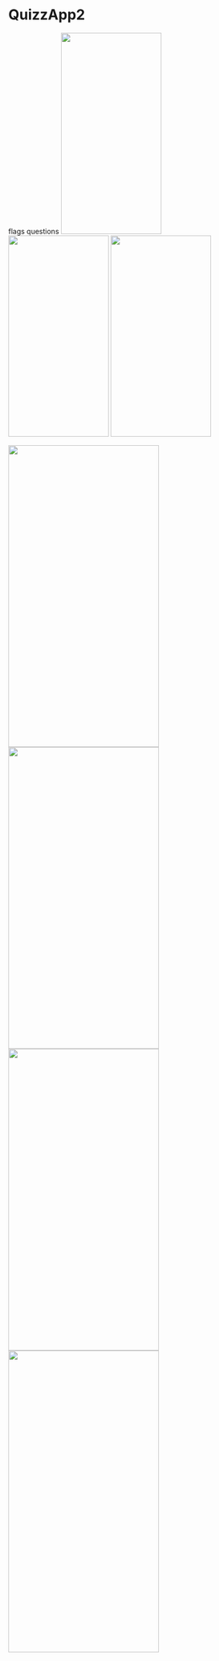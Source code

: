 # QuizzApp2
flags questions
<img src=https://user-images.githubusercontent.com/81194285/139747372-6d918da5-c9b5-48aa-a60c-4499d7ad702a.png width="200" height="400">
<img src=https://user-images.githubusercontent.com/81194285/139747436-66ef5cf1-b6b3-4c6d-a876-b092d4ecc1b0.png width="200" height="400">
<img src=https://user-images.githubusercontent.com/81194285/139928623-7f71cf56-9eaf-4eba-bf5d-319fbca80dfb.png width="200" height="400">

<img width="300" height="600" src=https://github.com/user-attachments/assets/0d7139a0-7c8c-4dbb-aa62-7978d911e0f6.png>
<img width="300" height="600" src=https://github.com/user-attachments/assets/de0c8b17-648b-43fe-9d3b-a9396e110f56.png>
<img width="300" height="600" src=https://github.com/user-attachments/assets/8a84cc98-d441-4e1f-91aa-d02f20ef5b86.png>
<img width="300" height="600" src=https://github.com/user-attachments/assets/cddc47fe-1ea0-42d4-9251-5e2e86648498.png>

